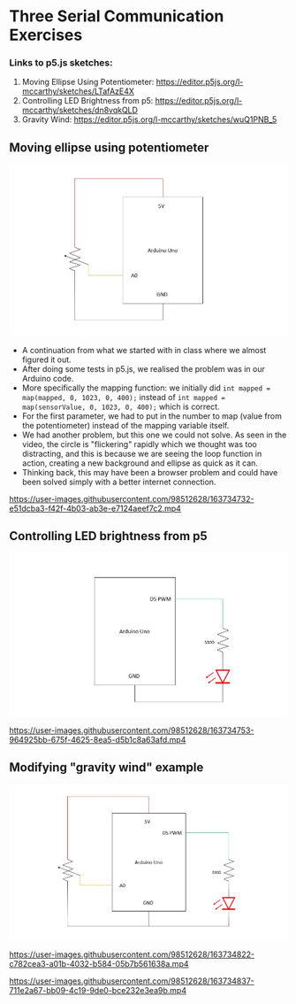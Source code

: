# Three Serial Communication Exercises

### Links to p5.js sketches:

1. Moving Ellipse Using Potentiometer: https://editor.p5js.org/l-mccarthy/sketches/LTafAzE4X
2. Controlling LED Brightness from p5: https://editor.p5js.org/l-mccarthy/sketches/dn8vqkQLD
3. Gravity Wind: https://editor.p5js.org/l-mccarthy/sketches/wuQ1PNB_5

## Moving ellipse using potentiometer

![1](https://github.com/l-mccarthy/IntroToIM/blob/main/April19/Media/schematic1.JPG)

* A continuation from what we started with in class where we almost figured it out.
* After doing some tests in p5.js, we realised the problem was in our Arduino code.
* More specifically the mapping function: we initially did ```int mapped = map(mapped, 0, 1023, 0, 400);``` instead of ```int mapped = map(sensorValue, 0, 1023, 0, 400);``` which is correct.
* For the first parameter, we had to put in the number to map (value from the potentiometer) instead of the mapping variable itself.
* We had another problem, but this one we could not solve. As seen in the video, the circle is "flickering" rapidly which we thought was too distracting, and this is because we are seeing the loop function in action, creating a new background and ellipse as quick as it can.
* Thinking back, this may have been a browser problem and could have been solved simply with a better internet connection.

https://user-images.githubusercontent.com/98512628/163734732-e51dcba3-f42f-4b03-ab3e-e7124aeef7c2.mp4

## Controlling LED brightness from p5

![2](https://github.com/l-mccarthy/IntroToIM/blob/main/April19/Media/schematic2.JPG)

https://user-images.githubusercontent.com/98512628/163734753-964925bb-675f-4625-8ea5-d5b1c8a63afd.mp4

## Modifying "gravity wind" example

![3](https://github.com/l-mccarthy/IntroToIM/blob/main/April19/Media/schematic3.JPG)

https://user-images.githubusercontent.com/98512628/163734822-c782cea3-a01b-4032-b584-05b7b561638a.mp4

https://user-images.githubusercontent.com/98512628/163734837-711e2a67-bb09-4c19-9de0-bce232e3ea9b.mp4
